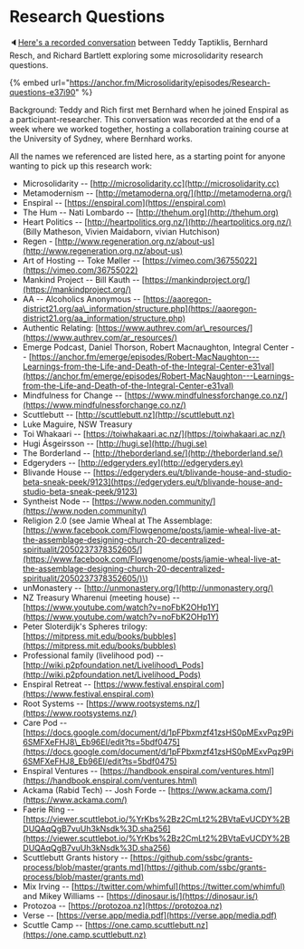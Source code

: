 # Research Questions

🔈[Here's a recorded conversation](https://anchor.fm/Microsolidarity/episodes/Research-questions-e37i90) between Teddy Taptiklis, Bernhard Resch, and Richard Bartlett exploring some microsolidarity research questions.

{% embed url="https://anchor.fm/Microsolidarity/episodes/Research-questions-e37i90" %}

Background: Teddy and Rich first met Bernhard when he joined Enspiral as a participant-researcher. This conversation was recorded at the end of a week where we worked together, hosting a collaboration training course at the University of Sydney, where Bernhard works.

All the names we referenced are listed here, as a starting point for anyone wanting to pick up this research work:

* Microsolidarity -- [http://microsolidarity.cc](http://microsolidarity.cc)
* Metamodernism -- [http://metamoderna.org/](http://metamoderna.org/)
* Enspiral -- [https://enspiral.com](https://enspiral.com)
* The Hum -- Nati Lombardo -- [http://thehum.org](http://thehum.org)
* Heart Politics -- [http://heartpolitics.org.nz/](http://heartpolitics.org.nz/) \(Billy Matheson, Vivien Maidaborn, vivian Hutchison\)
* Regen - [http://www.regeneration.org.nz/about-us](http://www.regeneration.org.nz/about-us)
* Art of Hosting -- Toke Møller -- [https://vimeo.com/36755022](https://vimeo.com/36755022)
* Mankind Project -- Bill Kauth -- [https://mankindproject.org/](https://mankindproject.org/)
* AA -- Alcoholics Anonymous -- [https://aaoregon-district21.org/aa\_information/structure.php](https://aaoregon-district21.org/aa_information/structure.php)
* Authentic Relating: [https://www.authrev.com/ar\_resources/](https://www.authrev.com/ar_resources/)
* Emerge Podcast, Daniel Thorson, Robert Macnaughton, Integral Center -- [https://anchor.fm/emerge/episodes/Robert-MacNaughton---Learnings-from-the-Life-and-Death-of-the-Integral-Center-e31val](https://anchor.fm/emerge/episodes/Robert-MacNaughton---Learnings-from-the-Life-and-Death-of-the-Integral-Center-e31val)
* Mindfulness for Change -- [https://www.mindfulnessforchange.co.nz/](https://www.mindfulnessforchange.co.nz/)
* Scuttlebutt -- [http://scuttlebutt.nz](http://scuttlebutt.nz)
* Luke Maguire, NSW Treasury
* Toi Whakaari -- [https://toiwhakaari.ac.nz/](https://toiwhakaari.ac.nz/)
* Hugi Ásgeirsson -- [http://hugi.se](http://hugi.se)
* The Borderland -- [http://theborderland.se/](http://theborderland.se/)
* Edgeryders -- [http://edgeryders.ey](http://edgeryders.ey)
* Blivande House -- [https://edgeryders.eu/t/blivande-house-and-studio-beta-sneak-peek/9123](https://edgeryders.eu/t/blivande-house-and-studio-beta-sneak-peek/9123)
* Syntheist Node -- [https://www.noden.community/](https://www.noden.community/)
* Religion 2.0 \(see Jamie Wheal at The Assemblage: [https://www.facebook.com/Flowgenome/posts/jamie-wheal-live-at-the-assemblage-designing-church-20-decentralized-spiritualit/2050237378352605/](https://www.facebook.com/Flowgenome/posts/jamie-wheal-live-at-the-assemblage-designing-church-20-decentralized-spiritualit/2050237378352605/)\)
* unMonastery -- [http://unmonastery.org/](http://unmonastery.org/)
* NZ Treasury Wharenui \(meeting house\) -- [https://www.youtube.com/watch?v=noFbK2OHp1Y](https://www.youtube.com/watch?v=noFbK2OHp1Y)
* Peter Sloterdijk's Spheres trilogy: [https://mitpress.mit.edu/books/bubbles](https://mitpress.mit.edu/books/bubbles)
* Professional family \(livelihood pod\) -- [http://wiki.p2pfoundation.net/Livelihood\_Pods](http://wiki.p2pfoundation.net/Livelihood_Pods)
* Enspiral Retreat -- [https://www.festival.enspiral.com](https://www.festival.enspiral.com)
* Root Systems -- [https://www.rootsystems.nz/](https://www.rootsystems.nz/)
* Care Pod -- [https://docs.google.com/document/d/1pFPbxmzf41zsHS0pMExvPqz9Pi6SMFXeFHJ8\_Eb96EI/edit?ts=5bdf0475](https://docs.google.com/document/d/1pFPbxmzf41zsHS0pMExvPqz9Pi6SMFXeFHJ8_Eb96EI/edit?ts=5bdf0475)
* Enspiral Ventures -- [https://handbook.enspiral.com/ventures.html](https://handbook.enspiral.com/ventures.html)
* Ackama \(Rabid Tech\) -- Josh Forde -- [https://www.ackama.com/](https://www.ackama.com/)
* Faerie Ring -- [https://viewer.scuttlebot.io/%YrKbs%2Bz2CmLt2%2BVtaEvUCDY%2BDUQAqQgB7vuUh3kNsdk%3D.sha256](https://viewer.scuttlebot.io/%YrKbs%2Bz2CmLt2%2BVtaEvUCDY%2BDUQAqQgB7vuUh3kNsdk%3D.sha256)
* Scuttlebutt Grants history -- [https://github.com/ssbc/grants-process/blob/master/grants.md](https://github.com/ssbc/grants-process/blob/master/grants.md)
* Mix Irving -- [https://twitter.com/whimful](https://twitter.com/whimful) and Mikey Williams -- [https://dinosaur.is/](https://dinosaur.is/)
* Protozoa -- [https://protozoa.nz](https://protozoa.nz)
* Verse -- [https://verse.app/media.pdf](https://verse.app/media.pdf)
* Scuttle Camp -- [https://one.camp.scuttlebutt.nz](https://one.camp.scuttlebutt.nz)

